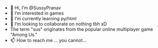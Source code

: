 - 👋 Hi, I’m @SussyPranav
- 👀 I’m interested in games
- 🌱 I’m currently learning py/html
- 💞️ I’m looking to collaborate on nothing tbh xD
- The term "sus" originates from the popular online multiplayer game "Among Us."
- 📫 How to reach me ... you cannot...

<!---
SussyPranav/SussyPranav is a ✨ special ✨ repository because its `README.md` (this file) appears on your GitHub profile.
You can click the Preview link to take a look at your changes.
--->
